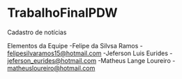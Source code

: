 # TrabalhoFinalPDW

Cadastro de notícias

Elementos da Equipe
-Felipe da Silvsa Ramos - felipesilvaramos15@hotmail.com
-Jeferson Luis Eurides - jeferson_eurides@hotmail.com
-Matheus Lange Loureiro - matheusloureiro@hotmail.com
